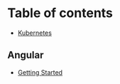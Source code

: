 # Table of contents

* [Kubernetes](README.md)

## Angular

* [Getting Started](angular/getting-started.md)

